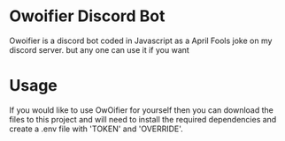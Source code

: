 # Owoifier Discord Bot
Owoifier is a discord bot coded in Javascript as a April Fools joke on my discord server. but any one can use it if you want

# Usage
If you would like to use OwOifier for yourself then you can download the files to this project and will need to install the required dependencies and create a .env file with 'TOKEN' and 'OVERRIDE'.